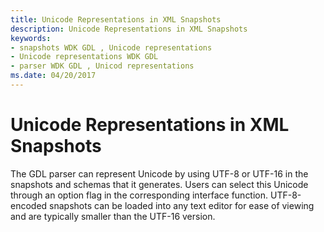 ```yaml
---
title: Unicode Representations in XML Snapshots
description: Unicode Representations in XML Snapshots
keywords:
- snapshots WDK GDL , Unicode representations
- Unicode representations WDK GDL
- parser WDK GDL , Unicod representations
ms.date: 04/20/2017
---
```


# Unicode Representations in XML Snapshots


The GDL parser can represent Unicode by using UTF-8 or UTF-16 in the snapshots and schemas that it generates. Users can select this Unicode through an option flag in the corresponding interface function. UTF-8-encoded snapshots can be loaded into any text editor for ease of viewing and are typically smaller than the UTF-16 version.

 

 




